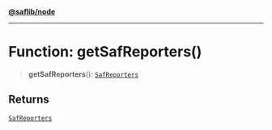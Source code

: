 [**@saflib/node**](../index.md)

***

# Function: getSafReporters()

> **getSafReporters**(): [`SafReporters`](../interfaces/SafReporters.md)

## Returns

[`SafReporters`](../interfaces/SafReporters.md)
